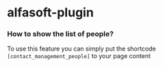 # alfasoft-plugin

### How to show the list of people?
To use this feature you can simply put the shortcode `[contact_management_people]` to your page content
